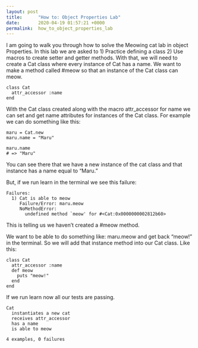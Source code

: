 ```yaml
---
layout: post
title:      "How to: Object Properties Lab"
date:       2020-04-19 01:57:21 +0000
permalink:  how_to_object_properties_lab
---
```



I am going to walk you through how to solve the Meowing cat lab in object Properties. In this lab we are asked to 1) Practice defining a class 2) Use macros to create setter and getter methods. With that, we will need to create a Cat class where every instance of Cat has a name.  We want to make a method called #meow so that an instance of the Cat class can meow. 

```
class Cat
  attr_accessor :name
end
```

With the Cat class created along with the macro attr_accessor for name we can set and get name attributes for instances of the Cat class. For example we can do something like this: 
```
maru = Cat.new
maru.name = "Maru"

maru.name
# => "Maru"
```

You can see there that we have a new instance of the cat class and that instance has a name equal to “Maru.”

But, if we run learn in the terminal we see this failure:

```
Failures:
  1) Cat is able to meow
     Failure/Error: maru.meow
     NoMethodError:
       undefined method `meow' for #<Cat:0x0000000002812b60>
```

This is telling us we haven’t created a #meow method.

We want to be able to do something like: maru.meow and get back “meow!” in the terminal. So we will add that instance method into our Cat class. Like this:

```
class Cat
  attr_accessor :name
  def meow
    puts "meow!"
  end
end
```

If we run learn now all our tests are passing.

```
Cat
  instantiates a new cat
  receives attr_accessor
  has a name
  is able to meow

4 examples, 0 failures
```
